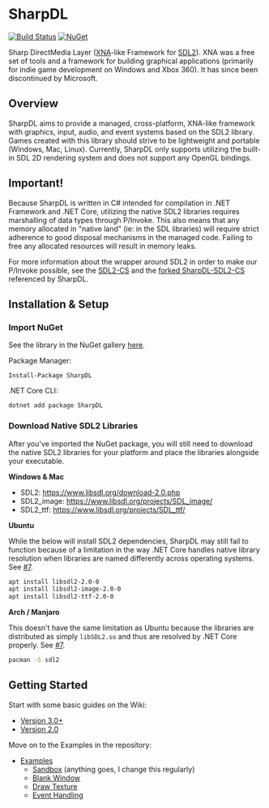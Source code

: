 # SharpDL
[![Build Status](https://dev.azure.com/justinskiles/justinskiles/_apis/build/status/babelshift.SharpDL?branchName=master)](https://dev.azure.com/justinskiles/justinskiles/_build/latest?definitionId=1&branchName=master)
[![NuGet](https://img.shields.io/nuget/v/SharpDL.svg)](https://www.nuget.org/packages/SharpDL)

Sharp DirectMedia Layer ([XNA](https://en.wikipedia.org/wiki/Microsoft_XNA)-like Framework for [SDL2](https://www.libsdl.org/index.php)). XNA was a free set of tools and a framework for building graphical applications (primarily for indie game development on Windows and Xbox 360). It has since been discontinued by Microsoft.

## Overview
SharpDL aims to provide a managed, cross-platform, XNA-like framework with graphics, input, audio, and event systems based on the SDL2 library. Games created with this library should strive to be lightweight and portable (Windows, Mac, Linux). Currently, SharpDL only supports utilizing the built-in SDL 2D rendering system and does not support any OpenGL bindings.

## Important!
Because SharpDL is written in C# intended for compilation in .NET Framework and .NET Core, utilizing the native SDL2 libraries requires marshalling of data types through P/Invoke. This also means that any memory allocated in "native land" (ie: in the SDL libraries) will require strict adherence to good disposal mechanisms in the managed code. Failing to free any allocated resources will result in memory leaks.

For more information about the wrapper around SDL2 in order to make our P/Invoke possible, see the [SDL2-CS](https://github.com/flibitijibibo/SDL2-CS) and the [forked SharpDL-SDL2-CS](https://github.com/babelshift/SDL2-CS) referenced by SharpDL.

## Installation & Setup
### Import NuGet
See the library in the NuGet gallery [here](https://www.nuget.org/packages/SharpDL).

Package Manager:
```
Install-Package SharpDL
```

.NET Core CLI:
```
dotnet add package SharpDL
```

### Download Native SDL2 Libraries
After you've imported the NuGet package, you will still need to download the native SDL2 libraries for your platform and place the libraries alongside your executable.

**Windows & Mac**

- SDL2: https://www.libsdl.org/download-2.0.php
- SDL2_image: https://www.libsdl.org/projects/SDL_image/
- SDL2_ttf: https://www.libsdl.org/projects/SDL_ttf/

**Ubuntu**

While the below will install SDL2 dependencies, SharpDL may still fail to function because of a limitation in the way .NET Core handles native library resolution when libraries are named differently across operating systems. See [#7](https://github.com/babelshift/SharpDL/issues/7).
```bash
apt install libsdl2-2.0-0
apt install libsdl2-image-2.0-0
apt install libsdl2-ttf-2.0-0
```

**Arch / Manjaro**

This doesn't have the same limitation as Ubuntu because the libraries are distributed as simply `libSDL2.so` and thus are resolved by .NET Core properly. See [#7](https://github.com/babelshift/SharpDL/issues/7).
```bash
pacman -S sdl2
```

## Getting Started

Start with some basic guides on the Wiki:

- [Version 3.0+](https://github.com/babelshift/SharpDL/wiki/Getting-Started-(Version-3.0))
- [Version 2.0](https://github.com/babelshift/SharpDL/wiki/Getting-Started-(Version-2.0))

Move on to the Examples in the repository:

- [Examples](https://github.com/babelshift/SharpDL/tree/master/Examples)
  - [Sandbox](https://github.com/babelshift/SharpDL/tree/master/Examples/Example0_Sandbox) (anything goes, I change this regularly)
  - [Blank Window](https://github.com/babelshift/SharpDL/tree/master/Examples/Example1_BlankWindow)
  - [Draw Texture](https://github.com/babelshift/SharpDL/tree/master/Examples/Example2_DrawTexture)
  - [Event Handling](https://github.com/babelshift/SharpDL/tree/master/Examples/Example3_EventHandling)
